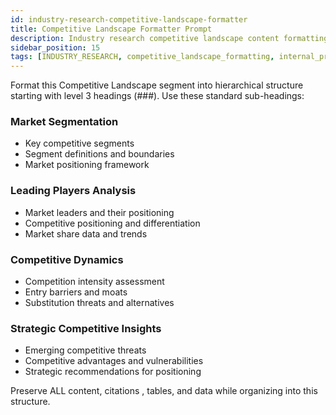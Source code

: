 ```yaml
---
id: industry-research-competitive-landscape-formatter
title: Competitive Landscape Formatter Prompt
description: Industry research competitive landscape content formatting prompt
sidebar_position: 15
tags: [INDUSTRY_RESEARCH, competitive_landscape_formatting, internal_processing]
---
```


Format this Competitive Landscape segment into hierarchical structure starting with level 3 headings (###). Use these standard sub-headings:

### Market Segmentation

- Key competitive segments
- Segment definitions and boundaries
- Market positioning framework

### Leading Players Analysis

- Market leaders and their positioning
- Competitive positioning and differentiation
- Market share data and trends

### Competitive Dynamics

- Competition intensity assessment
- Entry barriers and moats
- Substitution threats and alternatives

### Strategic Competitive Insights

- Emerging competitive threats
- Competitive advantages and vulnerabilities
- Strategic recommendations for positioning

Preserve ALL content, citations [](URL), tables, and data while organizing into this structure.
